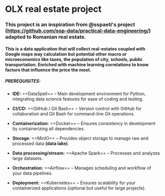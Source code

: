 # OLX real estate project
### This project is an inspiration from @sspaeti's project (https://github.com/ssp-data/practical-data-engineering/) adapted to Romanian real estate.
#### This is a data application that will collect real-estates coupled with Google maps way calculation but potential other macro or microeconomics like taxes, the population of city, schools, public transportation. Enriched with machine learning correlations to know factors that influence the price the most.
##### **PREREQUISITES:**

- **IDE:** ==DataSpell== – Main development environment for Python, integrating data science features for ease of coding and testing.

- **CI/CD:** ==GitHub / Git Bash== – Version control with GitHub for collaboration and Git Bash for command-line Git operations.

- **Containerization**: ==Docker== – Ensures consistency in development by containerizing all dependencies.

- **Storage**: ==MinIO== – Provides object storage to manage raw and processed data **(data lake)**.

- **Data processing/stream:** ==Apache Spark== – Processes and analyzes large datasets.

- **Orchestration:** ==Airflow== – Manages scheduling and workflow of your data pipelines.

 - **Deployment:** ==Kubernetes== – Ensures scalability for your containerized applications (optional but useful for large projects).
